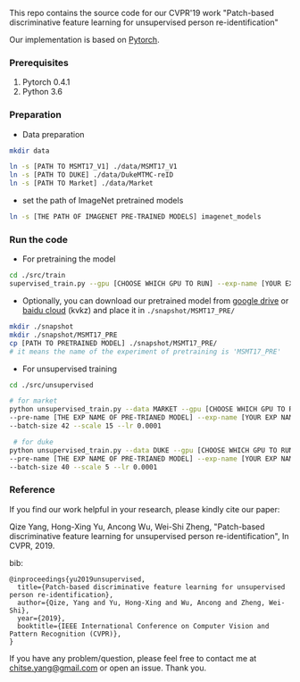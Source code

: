 
This repo contains the source code for our CVPR'19 work
"Patch-based discriminative feature learning for unsupervised person re-identification"

Our implementation is based on [Pytorch](https://pytorch.org/).


### Prerequisites
1. Pytorch 0.4.1
2. Python 3.6



### Preparation
 
- Data preparation

```bash {.line-numbers}
mkdir data

ln -s [PATH TO MSMT17_V1] ./data/MSMT17_V1
ln -s [PATH TO DUKE] ./data/DukeMTMC-reID
ln -s [PATH TO Market] ./data/Market
```

- set the path of ImageNet pretrained models
```bash {.line-numbers}
ln -s [THE PATH OF IMAGENET PRE-TRAINED MODELS] imagenet_models
```
### Run the code
- For pretraining the model
```bash {.line-numbers}
cd ./src/train
supervised_train.py --gpu [CHOOSE WHICH GPU TO RUN] --exp-name [YOUR EXP NAME]
```
- Optionally, you can download our pretrained model from [google drive](https://drive.google.com/file/d/1KKzR0CoGPmEq00Aw-evH5odOAlwxuwX8/view?usp=sharing) or [baidu cloud](https://pan.baidu.com/s/17uy7VnBa037f5luMG7cGzw) (kvkz)
and place it in `./snapshot/MSMT17_PRE/`

```bash
mkdir ./snapshot
mkdir ./snapshot/MSMT17_PRE
cp [PATH TO PRETRAINED MODEL] ./snapshot/MSMT17_PRE/
# it means the name of the experiment of pretraining is 'MSMT17_PRE'  
```

- For unsupervised training
```bash {.line-numbers}
cd ./src/unsupervised

# for market
python unsupervised_train.py --data MARKET --gpu [CHOOSE WHICH GPU TO RUN] \
--pre-name [THE EXP NAME OF PRE-TRIANED MODEL] --exp-name [YOUR EXP NAME] \
--batch-size 42 --scale 15 --lr 0.0001 

 # for duke
python unsupervised_train.py --data DUKE --gpu [CHOOSE WHICH GPU TO RUN] \
--pre-name [THE EXP NAME OF PRE-TRIANED MODEL] --exp-name [YOUR EXP NAME] \
--batch-size 40 --scale 5 --lr 0.0001 

```


### Reference

If you find our work helpful in your research,
please kindly cite our paper:

Qize Yang, Hong-Xing Yu, Ancong Wu, Wei-Shi Zheng, "Patch-based discriminative feature 
learning for unsupervised person re-identification",
In CVPR, 2019.

bib:
```
@inproceedings{yu2019unsupervised,
  title={Patch-based discriminative feature learning for unsupervised person re-identification},
  author={Qize, Yang and Yu, Hong-Xing and Wu, Ancong and Zheng, Wei-Shi},
  year={2019},
  booktitle={IEEE International Conference on Computer Vision and Pattern Recognition (CVPR)},
}
```

If you have any problem/question, please feel free to contact me at chitse.yang@gmail.com
or open an issue. Thank you.
